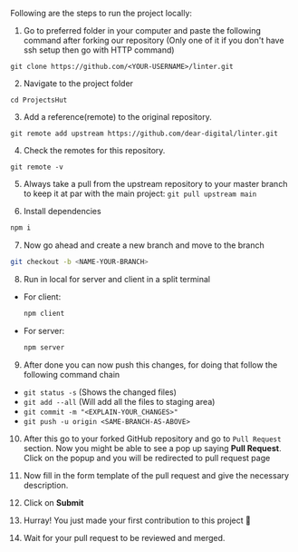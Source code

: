 Following are the steps to run the project locally:

1.  Go to preferred folder in your computer and paste the following command after forking our repository (Only one of it if you don't have ssh setup then go with HTTP command)

```
git clone https://github.com/<YOUR-USERNAME>/linter.git
```

2.  Navigate to the project folder

```
cd ProjectsHut
```

3. Add a reference(remote) to the original repository.
```
git remote add upstream https://github.com/dear-digital/linter.git
```

4. Check the remotes for this repository.
```
git remote -v
```
5. Always take a pull from the upstream repository to your master branch to keep it at par with the main project:
```git pull upstream main```

6.  Install dependencies

```bash
npm i 
```

7.  Now go ahead and create a new branch and move to the branch

```bash
git checkout -b <NAME-YOUR-BRANCH>
```

8.  Run in local for server and client in a split terminal

- For client: 
    ```bash
    npm client
    ```
- For server:
    ```bash
    npm server
    ```

9.  After done you can now push this changes, for doing that follow the following command chain

- `git status -s` (Shows the changed files)
- `git add --all` (Will add all the files to staging area)
- `git commit -m "<EXPLAIN-YOUR_CHANGES>"`
- `git push -u origin <SAME-BRANCH-AS-ABOVE>`

10.  After this go to your forked GitHub repository and go to `Pull Request` section. Now you might be able to see a pop up saying **Pull Request**. Click on the popup and you will be redirected to pull request page

11.  Now fill in the form template of the pull request and give the necessary description.

12.  Click on **Submit**

13. Hurray! You just made your first contribution to this project 🎉

14. Wait for your pull request to be reviewed and merged.
